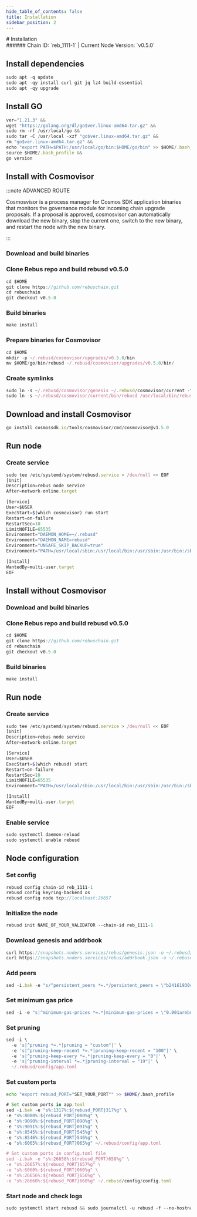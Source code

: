 ```yaml
---
hide_table_of_contents: false
title: Installation
sidebar_position: 2
---
```


<div class="h1-with-icon icon-rebus">
# Installation
</div>
###### Chain ID: `reb_1111-1` | Current Node Version: `v0.5.0`

## Install dependencies

```js
sudo apt -q update
sudo apt -qy install curl git jq lz4 build-essential
sudo apt -qy upgrade
```

## Install GO
```js
ver="1.21.3" &&
wget "https://golang.org/dl/go$ver.linux-amd64.tar.gz" &&
sudo rm -rf /usr/local/go &&
sudo tar -C /usr/local -xzf "go$ver.linux-amd64.tar.gz" &&
rm "go$ver.linux-amd64.tar.gz" &&
echo "export PATH=$PATH:/usr/local/go/bin:$HOME/go/bin" >> $HOME/.bash_profile &&
source $HOME/.bash_profile &&
go version
```

## Install with Cosmovisor
:::note ADVANCED ROUTE

Cosmosvisor is a process manager for Cosmos SDK application binaries that monitors the governance module for incoming chain upgrade proposals. If a proposal is approved, cosmosvisor can automatically download the new binary, stop the current one, switch to the new binary, and restart the node with the new binary.

:::
### Download and build binaries
### Clone Rebus repo and build rebusd v0.5.0
```js
cd $HOME
git clone https://github.com/rebuschain.git
cd rebuschain
git checkout v0.5.0
```

### Build binaries
```js
make install
```
### Prepare binaries for Cosmovisor
```js
cd $HOME
mkdir -p ~/.rebusd/cosmovisor/upgrades/v0.5.0/bin
mv $HOME/go/bin/rebusd ~/.rebusd/cosmovisor/upgrades/v0.5.0/bin/
```

### Create symlinks
```js
sudo ln -s ~/.rebusd/cosmovisor/genesis ~/.rebusd/cosmovisor/current -f
sudo ln -s ~/.rebusd/cosmovisor/current/bin/rebusd /usr/local/bin/rebusd -f
```

## Download and install Cosmovisor
```js
go install cosmossdk.io/tools/cosmovisor/cmd/cosmovisor@v1.5.0
```

## Run node
### Create service
```js
sudo tee /etc/systemd/system/rebusd.service > /dev/null << EOF
[Unit]
Description=rebus node service
After=network-online.target

[Service]
User=$USER
ExecStart=$(which cosmovisor) run start
Restart=on-failure
RestartSec=10
LimitNOFILE=65535
Environment="DAEMON_HOME=~/.rebusd"
Environment="DAEMON_NAME=rebusd"
Environment="UNSAFE_SKIP_BACKUP=true"
Environment="PATH=/usr/local/sbin:/usr/local/bin:/usr/sbin:/usr/bin:/sbin:/bin:/usr/games:/usr/local/games:/snap/bin:~/.rebusd/cosmovisor/current/bin"

[Install]
WantedBy=multi-user.target
EOF
```

## Install without Cosmovisor

### Download and build binaries
### Clone Rebus repo and build rebusd v0.5.0
```js
cd $HOME
git clone https://github.com/rebuschain.git
cd rebuschain
git checkout v0.5.0
```

### Build binaries
```js
make install
```

## Run node
### Create service
```js
sudo tee /etc/systemd/system/rebusd.service > /dev/null << EOF
[Unit]
Description=rebus node service
After=network-online.target

[Service]
User=$USER
ExecStart=$(which rebusd) start
Restart=on-failure
RestartSec=10
LimitNOFILE=65535
Environment="PATH=/usr/local/sbin:/usr/local/bin:/usr/sbin:/usr/bin:/sbin:/bin:/usr/games:/usr/local/games:/snap/bin"

[Install]
WantedBy=multi-user.target
EOF
```

### Enable service
```js
sudo systemctl daemon-reload
sudo systemctl enable rebusd
```

## Node configuration
### Set config
```js
rebusd config chain-id reb_1111-1
rebusd config keyring-backend os
rebusd config node tcp://localhost:26657
```

### Initialize the node
```js
rebusd init NAME_OF_YOUR_VALIDATOR --chain-id reb_1111-1
```

### Download genesis and addrbook
```js
curl https://snapshots.noders.services/rebus/genesis.json -o ~/.rebusd/config/genesis.json
curl https://snapshots.noders.services/rebus/addrbook.json -o ~/.rebusd/config/addrbook.json
```
### Add peers
```js
sed -i.bak -e "s/^persistent_peers *=.*/persistent_peers = \"b24161930ca5caa47a3dc7ba202629ade832a839@rebus-rpc.noders.services:14056\"/" ~/.rebusd/config/config.toml
```

### Set minimum gas price
```js
sed -i -e "s|^minimum-gas-prices *=.*|minimum-gas-prices = \"0.001arebus\"|" ~/.rebusd/config/app.toml
```
### Set pruning
```js
sed -i \
  -e 's|^pruning *=.*|pruning = "custom"|' \
  -e 's|^pruning-keep-recent *=.*|pruning-keep-recent = "100"|' \
  -e 's|^pruning-keep-every *=.*|pruning-keep-every = "0"|' \
  -e 's|^pruning-interval *=.*|pruning-interval = "19"|' \
  ~/.rebusd/config/app.toml
```

### Set custom ports

```bash
echo "export rebusd_PORT="SET_YOUR_PORT"" >> $HOME/.bash_profile
```

```js
# Set custom ports in app.toml
sed -i.bak -e "s%:1317%:${rebusd_PORT}317%g" \
-e "s%:8080%:${rebusd_PORT}080%g" \
-e "s%:9090%:${rebusd_PORT}090%g" \
-e "s%:9091%:${rebusd_PORT}091%g" \
-e "s%:8545%:${rebusd_PORT}545%g" \
-e "s%:8546%:${rebusd_PORT}546%g" \
-e "s%:6065%:${rebusd_PORT}065%g" ~/.rebusd/config/app.toml

# Set custom ports in config.toml file
sed -i.bak -e "s%:26658%:${rebusd_PORT}658%g" \
-e "s%:26657%:${rebusd_PORT}657%g" \
-e "s%:6060%:${rebusd_PORT}060%g" \
-e "s%:26656%:${rebusd_PORT}656%g" \
-e "s%:26660%:${rebusd_PORT}660%g" ~/.rebusd/config/config.toml
```

### Start node and check logs
```js
sudo systemctl start rebusd && sudo journalctl -u rebusd -f --no-hostname -o cat
```
